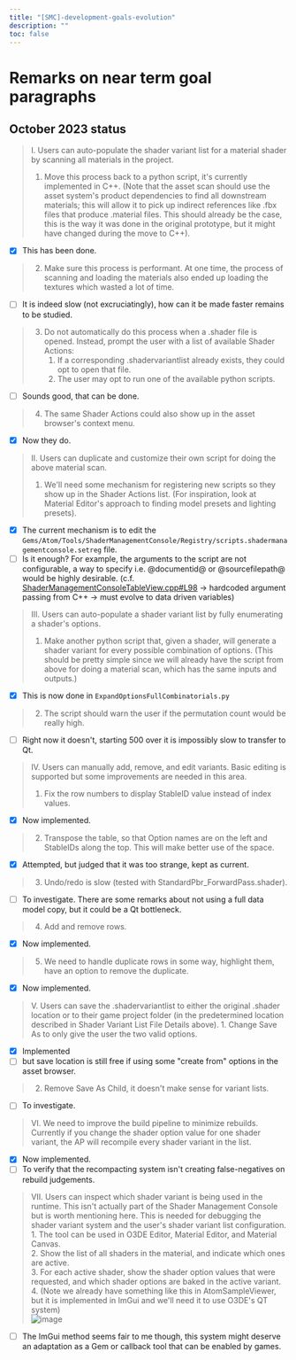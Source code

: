 ```yaml
---
title: "[SMC]-development-goals-evolution"
description: ""
toc: false
---
```


# Remarks on near term goal paragraphs
## October 2023 status
> I.  Users can auto-populate the shader variant list for a material shader by scanning all materials in the project.
>    1.  Move this process back to a python script, it's currently implemented in C++. (Note that the asset scan should use the asset system's product dependencies to find all downstream materials; this will allow it to pick up indirect references like .fbx files that produce .material files. This should already be the case, this is the way it was done in the original prototype, but it might have changed during the move to C++).

- [x] This has been done.
>    2.  Make sure this process is performant. At one time, the process of scanning and loading the materials also ended up loading the textures which wasted a lot of time.

- [ ] It is indeed slow (not excruciatingly), how can it be made faster remains to be studied.
>    3.  Do not automatically do this process when a .shader file is opened. Instead, prompt the user with a list of available Shader Actions:
>        1.  If a corresponding .shadervariantlist already exists, they could opt to open that file.
>        2.  The user may opt to run one of the available python scripts.

- [ ] Sounds good, that can be done.
>    4.  The same Shader Actions could also show up in the asset browser's context menu.

- [x] Now they do.
> II.  Users can duplicate and customize their own script for doing the above material scan.
>    1.  We'll need some mechanism for registering new scripts so they show up in the Shader Actions list. (For inspiration, look at Material Editor's approach to finding model presets and lighting presets).

- [x] The current mechanism is to edit the `Gems/Atom/Tools/ShaderManagementConsole/Registry/scripts.shadermanagementconsole.setreg` file.
- [ ] Is it enough? For example, the arguments to the script are not configurable, a way to specify i.e. @documentid@ or @sourcefilepath@ would be highly desirable. (c.f. [ShaderManagementConsoleTableView.cpp#L98](https://github.com/o3de/o3de/blob/fc7f51a5748612eb069ec4623908311e2af99915/Gems/Atom/Tools/ShaderManagementConsole/Code/Source/Window/ShaderManagementConsoleTableView.cpp#L98) -> hardcoded argument passing from C++ -> must evolve to data driven variables)
> III.  Users can auto-populate a shader variant list by fully enumerating a shader's options.
>    1.  Make another python script that, given a shader, will generate a shader variant for every possible combination of options. (This should be pretty simple since we will already have the script from above for doing a material scan, which has the same inputs and outputs.)

- [x] This is now done in `ExpandOptionsFullCombinatorials.py`
>    2.  The script should warn the user if the permutation count would be really high.

- [ ] Right now it doesn't, starting 500 over it is impossibly slow to transfer to Qt.
> IV.  Users can manually add, remove, and edit variants. Basic editing is supported but some improvements are needed in this area.
>    1.  Fix the row numbers to display StableID value instead of index values.

- [x] Now implemented.
>    2.  Transpose the table, so that Option names are on the left and StableIDs along the top. This will make better use of the space.

- [x] Attempted, but judged that it was too strange, kept as current.
>    3.  Undo/redo is slow (tested with StandardPbr\_ForwardPass.shader).

- [ ] To investigate. There are some remarks about not using a full data model copy, but it could be a Qt bottleneck.
>    4.  Add and remove rows.

- [x] Now implemented.
>    5.  We need to handle duplicate rows in some way, highlight them, have an option to remove the duplicate.

- [x] Now implemented.
> V.  Users can save the .shadervariantlist to either the original .shader location or to their game project folder (in the predetermined location described in Shader Variant List File Details above).
    1.  Change Save As to only give the user the two valid options.

- [x] Implemented
- [ ] but save location is still free if using some "create from" options in the asset browser.
>    2.  Remove Save As Child, it doesn't make sense for variant lists.

- [ ] To investigate.
> VI.  We need to improve the build pipeline to minimize rebuilds. Currently if you change the shader option value for one shader variant, the AP will recompile every shader variant in the list.

- [x] Now implemented.
- [ ] To verify that the recompacting system isn't creating false-negatives on rebuild judgements.
> VII.  Users can inspect which shader variant is being used in the runtime. This isn't actually part of the Shader Management Console but is worth mentioning here. This is needed for debugging the shader variant system and the user's shader variant list configuration.  
    1.  The tool can be used in O3DE Editor, Material Editor, and Material Canvas.  
    2.  Show the list of all shaders in the material, and indicate which ones are active.  
    3.  For each active shader, show the shader option values that were requested, and which shader options are baked in the active variant.  
    4.  (Note we already have something like this in AtomSampleViewer, but it is implemented in ImGui and we'll need it to use O3DE's QT system)  
        ![image](https://user-images.githubusercontent.com/55155825/180096076-7cbc1dd2-7757-42b6-a84e-a7c8fae25f82.png)

- [ ] The ImGui method seems fair to me though, this system might deserve an adaptation as a Gem or callback tool that can be enabled by games.
